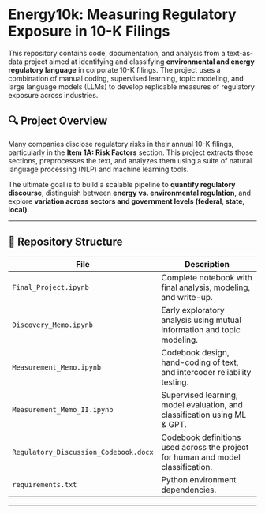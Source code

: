 # Energy10k: Measuring Regulatory Exposure in 10-K Filings

This repository contains code, documentation, and analysis from a text-as-data project aimed at identifying and classifying **environmental and energy regulatory language** in corporate 10-K filings. The project uses a combination of manual coding, supervised learning, topic modeling, and large language models (LLMs) to develop replicable measures of regulatory exposure across industries.

## 🔍 Project Overview

Many companies disclose regulatory risks in their annual 10-K filings, particularly in the **Item 1A: Risk Factors** section. This project extracts those sections, preprocesses the text, and analyzes them using a suite of natural language processing (NLP) and machine learning tools.

The ultimate goal is to build a scalable pipeline to **quantify regulatory discourse**, distinguish between **energy vs. environmental regulation**, and explore **variation across sectors and government levels (federal, state, local)**.

---

## 📁 Repository Structure

| File | Description |
|------|-------------|
| `Final_Project.ipynb` | Complete notebook with final analysis, modeling, and write-up. |
| `Discovery_Memo.ipynb` | Early exploratory analysis using mutual information and topic modeling. |
| `Measurement_Memo.ipynb` | Codebook design, hand-coding of text, and intercoder reliability testing. |
| `Measurement_Memo_II.ipynb` | Supervised learning, model evaluation, and classification using ML & GPT. |
| `Regulatory_Discussion_Codebook.docx` | Codebook definitions used across the project for human and model classification. |
| `requirements.txt` | Python environment dependencies. |

---
